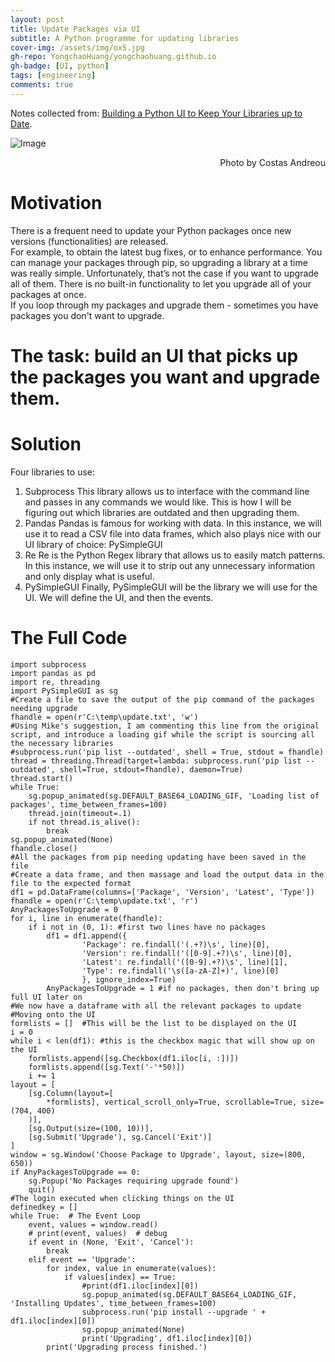 ```yaml
---
layout: post
title: Update Packages via UI
subtitle: A Python programme for updating libraries
cover-img: /assets/img/ox5.jpg
gh-repo: YongchaoHuang/yongchaohuang.github.io
gh-badge: [UI, python]
tags: [engineering]
comments: true
---
```


Notes collected from: [Building a Python UI to Keep Your Libraries up to Date](https://towardsdatascience.com/building-a-python-ui-to-keep-your-libraries-up-to-date-6d3465d1b652).

![Image](https://miro.medium.com/max/1400/1*NPSOR5poCFWhTJgkmyjB5g.gif)
<div style="text-align: right">Photo by Costas Andreou </div>

# Motivation
There is a frequent need to update your Python packages once new versions (functionalities) are released. <br />
For example, to obtain the latest bug fixes, or to enhance performance. 
You can manage your packages through pip, so upgrading a library at a time was really simple. Unfortunately, that’s not the case if you want to upgrade all of them. There is no built-in functionality to let you upgrade all of your packages at once.  
If you loop through my packages and upgrade them - sometimes you have packages you don't want to upgrade. 


# The task: build an UI that picks up the packages you want and upgrade them.

# Solution
Four libraries to use:  
1. Subprocess
This library allows us to interface with the command line and passes in any commands we would like. This is how I will be figuring out which libraries are outdated and then upgrading them.  
2. Pandas
Pandas is famous for working with data. In this instance, we will use it to read a CSV file into data frames, which also plays nice with our UI library of choice: PySimpleGUI  
3. Re
Re is the Python Regex library that allows us to easily match patterns. In this instance, we will use it to strip out any unnecessary information and only display what is useful.  
4. PySimpleGUI
Finally, PySimpleGUI will be the library we will use for the UI. We will define the UI, and then the events.  

# The Full Code
~~~
import subprocess
import pandas as pd
import re, threading
import PySimpleGUI as sg
#Create a file to save the output of the pip command of the packages needing upgrade
fhandle = open(r'C:\temp\update.txt', 'w')
#Using Mike's suggestion, I am commenting this line from the original script, and introduce a loading gif while the script is sourcing all the necessary libraries
#subprocess.run('pip list --outdated', shell = True, stdout = fhandle)
thread = threading.Thread(target=lambda: subprocess.run('pip list --outdated', shell=True, stdout=fhandle), daemon=True)
thread.start()
while True:
    sg.popup_animated(sg.DEFAULT_BASE64_LOADING_GIF, 'Loading list of packages', time_between_frames=100)
    thread.join(timeout=.1)
    if not thread.is_alive():
        break
sg.popup_animated(None)
fhandle.close()
#All the packages from pip needing updating have been saved in the file
#Create a data frame, and then massage and load the output data in the file to the expected format
df1 = pd.DataFrame(columns=['Package', 'Version', 'Latest', 'Type'])
fhandle = open(r'C:\temp\update.txt', 'r')
AnyPackagesToUpgrade = 0
for i, line in enumerate(fhandle):
    if i not in (0, 1): #first two lines have no packages
        df1 = df1.append({
                'Package': re.findall('(.+?)\s', line)[0],
                'Version': re.findall('([0-9].+?)\s', line)[0],
                'Latest': re.findall('([0-9].+?)\s', line)[1], 
                'Type': re.findall('\s([a-zA-Z]+)', line)[0]
                }, ignore_index=True)
        AnyPackagesToUpgrade = 1 #if no packages, then don't bring up full UI later on
#We now have a dataframe with all the relevant packages to update
#Moving onto the UI
formlists = []  #This will be the list to be displayed on the UI
i = 0
while i < len(df1): #this is the checkbox magic that will show up on the UI
    formlists.append([sg.Checkbox(df1.iloc[i, :])])
    formlists.append([sg.Text('-'*50)])
    i += 1
layout = [
    [sg.Column(layout=[
        *formlists], vertical_scroll_only=True, scrollable=True, size=(704, 400)
    )],
    [sg.Output(size=(100, 10))],
    [sg.Submit('Upgrade'), sg.Cancel('Exit')]
]
window = sg.Window('Choose Package to Upgrade', layout, size=(800, 650))
if AnyPackagesToUpgrade == 0:
    sg.Popup('No Packages requiring upgrade found')
    quit()
#The login executed when clicking things on the UI
definedkey = []
while True:  # The Event Loop
    event, values = window.read()
    # print(event, values)  # debug
    if event in (None, 'Exit', 'Cancel'):
        break
    elif event == 'Upgrade':
        for index, value in enumerate(values):
            if values[index] == True:
                #print(df1.iloc[index][0])
                sg.popup_animated(sg.DEFAULT_BASE64_LOADING_GIF, 'Installing Updates', time_between_frames=100)
                subprocess.run('pip install --upgrade ' + df1.iloc[index][0])
                sg.popup_animated(None)
                print('Upgrading', df1.iloc[index][0])
        print('Upgrading process finished.')
~~~
